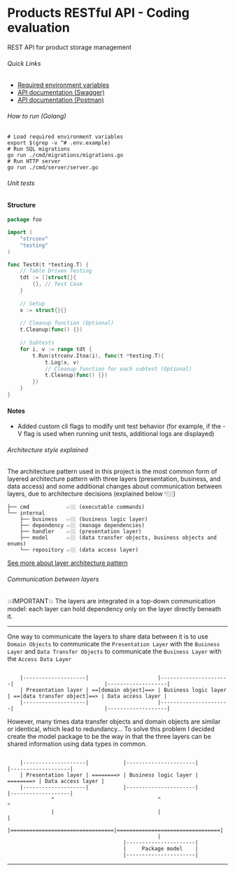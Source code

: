 # Products RESTful API - Coding evaluation

REST API for product storage management
###### Quick Links
- [Required environment variables](.env.example)
- [API documentation (Swagger)](swagger.yaml)
- [API documentation (Postman)](https://documenter.getpostman.com/view/12474312/VUxLvTJR)

###### How to run (Golang)
```shell
# Load required environment variables
export $(grep -v ^# .env.example)
# Run SQL migrations
go run ./cmd/migrations/migrations.go
# Run HTTP server
go run ./cmd/server/server.go
```

###### Unit tests
#### Structure
```go
package foo

import (
	"strconv"
	"testing"
)

func TestX(t *testing.T) {
	// Table Driven Testing 
	tdt := []struct{}{
	    {},	// Test Case
    }
	
	// Setup
	x := struct{}{}
	
	// Cleanup function (Optional)
	t.Cleanup(func() {})
	
	// Subtests 
	for i, v := range tdt {
		t.Run(strconv.Itoa(i), func(t *testing.T){
			t.Log(x, v)
			// Cleanup function for each subtest (Optional)
			t.Cleanup(func() {})
		})
	}
}
```
#### Notes
- Added custom cli flags to modify unit test behavior (for example, if the -V flag is used when running unit tests, additional logs are displayed)
###### Architecture style explained
The architecture pattern used in this project is the most common form of layered architecture pattern 
with three layers (presentation, business, and data access) and some additional changes about
communication between layers, due to architecture decisions (explained below 👇🏼)

```
├── cmd            👉🏼 (executable commands)
└── internal
    ├── business   👉🏼 (business logic layer)
    ├── dependency 👉🏼 (manage dependencies)
    ├── handler    👉🏼 (presentation layer)
    ├── model      👉🏼 (data transfer objects, business objects and enums)
    └── repository 👉🏼 (data access layer)
```

[See more about layer architecture pattern](https://github.com/yael-castro/layered-architecture)

###### Communication between layers
💥IMPORTANT💥 The layers are integrated in a top-down communication model: each layer can hold dependency only on the layer directly beneath it.
<hr>

One way to communicate the layers to share data between it is to use `Domain Objects` to communicate the `Presentation Layer`
with the `Business Layer` and `Data Transfer Objects` to communicate the `Business Layer` with the `Access Data Layer`

```
     
    |--------------------|                      |----------------------|                             |-------------------|
    | Presentation layer | ==[domain object]==> | Business logic layer | ==[data transfer object]==> | Data access layer |
    |--------------------|                      |----------------------|                             |-------------------|

```

However, many times data transfer objects and domain objects are similar or identical, which lead to redundancy...
To solve this problem I decided create the model package to be the way in that the three layers can be shared information
using data types in common.

```
     
    |--------------------|           |----------------------|           |-------------------|
    | Presentation layer | ========> | Business logic layer | ========> | Data access layer |
    |--------------------|           |----------------------|           |-------------------|
              ^                                 ^                                 ^
              |                                 |                                 |
              |=================================|=================================|
                                                |
                                     |----------------------|
                                     |     Package model    |
                                     |----------------------|
```
<hr>
